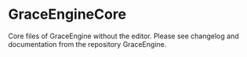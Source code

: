 # GraceEngineCore
Core files of GraceEngine without the editor.
Please see changelog and documentation from the repository GraceEngine.
